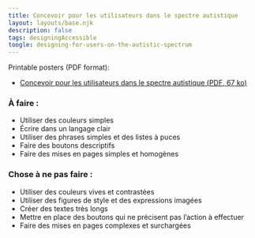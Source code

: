 ```yaml
---
title: Concevoir pour les utilisateurs dans le spectre autistique
layout: layouts/base.njk
description: false
tags: designingAccessible
toogle: designing-for-users-on-the-autistic-spectrum
---
```

<p>Printable posters <span id="das1">(PDF format)</span>:</p>
<ul>
			<li><a href="{{ rootPath }}docs/posters/SpectreAutistique-fr_2023.pdf" id="das2" aria-labelledby="das2 das1">Concevoir pour les utilisateurs dans le spectre autistique (<abbr lang="en" title="Portable Document Format">PDF</abbr>, 67 <abbr title="kilo-octet">ko</abbr>)</a></li></ul>


<div class="row">
	<div class="col-md-6">

### À faire :

*   Utiliser des couleurs simples
*   Écrire dans un langage clair
*   Utiliser des phrases simples et des listes à puces
*   Faire des boutons descriptifs
*   Faire des mises en pages simples et homogènes
	</div>
	<div class="col-md-6">

### Chose à ne pas faire :

*   Utiliser des couleurs vives et contrastées
*   Utiliser des figures de style et des expressions imagées
*   Créer des textes très longs
*   Mettre en place des boutons qui ne précisent pas l’action à effectuer
*   Faire des mises en pages complexes et surchargées
	</div>
</div>
